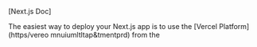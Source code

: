 
[Next.js Doc] 
  
The easiest way to deploy your Next.js app is to use the [Vercel Platform] (https/vereo mnuiumltltap&tmentprd) from the
